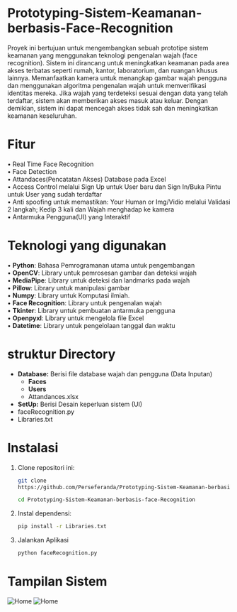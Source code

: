 # Prototyping-Sistem-Keamanan-berbasis-Face-Recognition
Proyek ini bertujuan untuk mengembangkan sebuah prototipe sistem keamanan yang menggunakan teknologi pengenalan wajah (face recognition). Sistem ini dirancang untuk meningkatkan keamanan pada area akses terbatas seperti rumah, kantor, laboratorium, dan ruangan khusus lainnya. 
Memanfaatkan kamera untuk menangkap gambar wajah pengguna dan menggunakan algoritma pengenalan wajah untuk memverifikasi identitas mereka. Jika wajah yang terdeteksi sesuai dengan data yang telah terdaftar, sistem akan memberikan akses masuk atau keluar. Dengan demikian, sistem ini dapat mencegah akses tidak sah dan meningkatkan keamanan keseluruhan.

# Fitur
•	Real Time Face Recognition  
•	Face Detection  
•	Attandaces(Pencatatan Akses) Database pada Excel  
•	Access Control melalui Sign Up untuk User baru dan Sign In/Buka Pintu untuk User yang sudah terdaftar  
•	Anti spoofing untuk memastikan: Your Human or Img/Vidio melalui Validasi 2 langkah; Kedip 3  kali dan Wajah menghadap ke kamera  
•	Antarmuka Pengguna(UI) yang Interaktif 

# Teknologi yang digunakan
•	**Python**: Bahasa Pemrogramanan utama untuk pengembangan  
•	**OpenCV**: Library untuk pemrosesan gambar dan deteksi wajah  
•	**MediaPipe**: Library untuk deteksi dan landmarks pada wajah  
•	**Pillow**: Library untuk manipulasi gambar  
•	**Numpy**: Library untuk Komputasi ilmiah.  
•	**Face Recognition**: Library untuk pengenalan wajah  
•	**Tkinter**: Library untuk pembuatan antarmuka pengguna  
•	**Openpyxl**: Library untuk mengelola file Excel  
•	**Datetime**: Library untuk pengelolaan tanggal dan waktu

# struktur Directory
- **Database:** Berisi file database wajah dan pengguna (Data Inputan)
  - **Faces**
  - **Users**
  - Attandances.xlsx
- **SetUp:** Berisi Desain keperluan sistem (UI)
- faceRecognition.py
- Libraries.txt

# Instalasi
1. Clone repositori ini:
   ```bash
   git clone
   https://github.com/Perseferanda/Prototyping-Sistem-Keamanan-berbasis-face-Recognition.git
   
   cd Prototyping-Sistem-Keamanan-berbasis-face-Recognition
2. Instal dependensi:
   ```bash
   pip install -r Libraries.txt
4. Jalankan Aplikasi
   ```bash
   python faceRecognition.py

# Tampilan Sistem
![Home](https://github.com/Perseferanda/Prototyping-Sistem-Keamanan-berbasis-Face-Recognition/blob/main/UI.png?row=true)
![Home](https://github.com/Perseferanda/Prototyping-Sistem-Keamanan-berbasis-Face-Recognition/blob/main/Testing.png?row=true)

   
